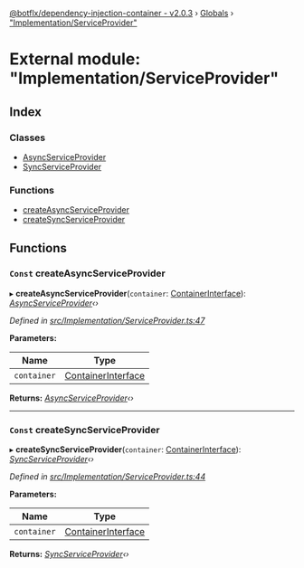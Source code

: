 [@botflx/dependency-injection-container - v2.0.3](../README.md) › [Globals](../globals.md) › ["Implementation/ServiceProvider"](_implementation_serviceprovider_.md)

# External module: "Implementation/ServiceProvider"

## Index

### Classes

* [AsyncServiceProvider](../classes/_implementation_serviceprovider_.asyncserviceprovider.md)
* [SyncServiceProvider](../classes/_implementation_serviceprovider_.syncserviceprovider.md)

### Functions

* [createAsyncServiceProvider](_implementation_serviceprovider_.md#const-createasyncserviceprovider)
* [createSyncServiceProvider](_implementation_serviceprovider_.md#const-createsyncserviceprovider)

## Functions

### `Const` createAsyncServiceProvider

▸ **createAsyncServiceProvider**(`container`: [ContainerInterface](../interfaces/_interfaces_.containerinterface.md)): *[AsyncServiceProvider](../classes/_implementation_serviceprovider_.asyncserviceprovider.md)‹›*

*Defined in [src/Implementation/ServiceProvider.ts:47](https://github.com/botflux/dependency-injection-container/blob/f2bcefe/packages/DIContainer/src/Implementation/ServiceProvider.ts#L47)*

**Parameters:**

Name | Type |
------ | ------ |
`container` | [ContainerInterface](../interfaces/_interfaces_.containerinterface.md) |

**Returns:** *[AsyncServiceProvider](../classes/_implementation_serviceprovider_.asyncserviceprovider.md)‹›*

___

### `Const` createSyncServiceProvider

▸ **createSyncServiceProvider**(`container`: [ContainerInterface](../interfaces/_interfaces_.containerinterface.md)): *[SyncServiceProvider](../classes/_implementation_serviceprovider_.syncserviceprovider.md)‹›*

*Defined in [src/Implementation/ServiceProvider.ts:44](https://github.com/botflux/dependency-injection-container/blob/f2bcefe/packages/DIContainer/src/Implementation/ServiceProvider.ts#L44)*

**Parameters:**

Name | Type |
------ | ------ |
`container` | [ContainerInterface](../interfaces/_interfaces_.containerinterface.md) |

**Returns:** *[SyncServiceProvider](../classes/_implementation_serviceprovider_.syncserviceprovider.md)‹›*
